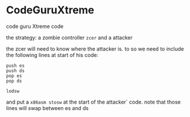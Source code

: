 # CodeGuruXtreme
code guru Xtreme code

the strategy:
a zombie controller `zcer`
and a attacker   

the zcer will need to know where the attacker is.
to so we need to include the following lines at start of his code:
```x86asm
push es
push ds
pop es
pop ds

lodsw
```
and put a ```x86asm stosw``` at the start of the attacker\` code.
note that those lines will swap between es and ds
